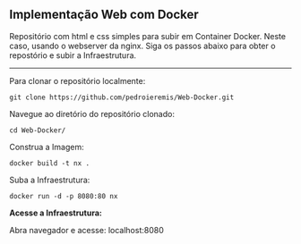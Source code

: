 ## Implementação Web com Docker

Repositório com html e css simples para subir em Container Docker. Neste caso, usando o webserver da nginx. Siga os passos abaixo para obter o repostório e subir a Infraestrutura.

---

Para clonar o repositório localmente:
```shell
git clone https://github.com/pedroieremis/Web-Docker.git
```

Navegue ao diretório do repositório clonado:
```shell
cd Web-Docker/
```

Construa a Imagem:
```shell
docker build -t nx .
```

Suba a Infraestrutura:
```shell
docker run -d -p 8080:80 nx
```

__Acesse a Infraestrutura:__

Abra navegador e acesse: localhost:8080
